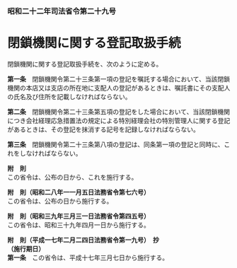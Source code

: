### 昭和二十二年司法省令第二十九号  
# 閉鎖機関に関する登記取扱手続  
閉鎖機関に関する登記取扱手続を、次のように定める。  
  
  
**第一条**　閉鎖機関令第二十三条第一項の登記を嘱託する場合において、当該閉鎖機関の本店又は支店の所在地に支配人の登記があるときは、嘱託書にその支配人の氏名及び住所を記載しなければならない。  
  
**第二条**　閉鎖機関令第二十三条第五項の登記をした場合において、当該閉鎖機関につき会社経理応急措置法の規定による特別経理会社の特別管理人に関する登記があるときは、その登記を抹消する記号を記録しなければならない。  
  
**第三条**　閉鎖機関令第二十三条第八項の登記は、同条第一項の登記と同時に、これをしなければならない。  
  
**附　則**  
この省令は、公布の日から、これを施行する。  
  
**附　則（昭和二八年一一月五日法務省令第七六号）**  
この省令は、公布の日から施行する。  
  
**附　則（昭和三九年三月三一日法務省令第四五号）**  
この省令は、昭和三十九年四月一日から施行する。  
  
**附　則（平成一七年二月二四日法務省令第一九号）　抄**  
**（施行期日）**  
**第一条**　この省令は、平成十七年三月七日から施行する。  
  
